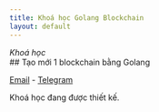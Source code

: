 ```yaml
---
title: Khoá học Golang Blockchain
layout: default
---
```


<p style="margin-bottom:0"><i>Khoá học</i></p>
## Tạo mới 1 blockchain bằng Golang
<p><a href="mailto:thi@trada.tech" target="_blank">Email</a> - <a href="https://t.me/mangcut" target="_blank">Telegram</a></p>

Khoá học đang được thiết kế.